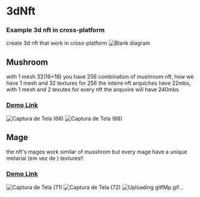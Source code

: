 # 3dNft
### Example 3d nft in cross-platform 

create 3d nft that work in cross-platform
![Blank diagram](https://user-images.githubusercontent.com/52639395/117540320-22bb3d80-afe5-11eb-8b6e-39f5e4033ba7.jpeg)

## Mushroom
with 1 mesh 32(16+16) you have 256 combination of mushroom nft, how we have 1 mesh and 32 textures for 256 the inteire nft arquiches have 22mbs, with 1 mesh and 2 texutes for every nft the arquvire will have 240mbs

### [Demo Link](https://lucasespinosa28.github.io/mushroomApp/)
![Captura de Tela (66)](https://user-images.githubusercontent.com/52639395/117541264-6c0d8c00-afe9-11eb-8735-3cc6d9d1727f.png)
![Captura de Tela (68)](https://user-images.githubusercontent.com/52639395/117542295-6c5c5600-afee-11eb-9c70-1424ab37468a.png)

## Mage
the nft's mages work similar of musshrom but every mage have a unique metarial (em vez de ) textures!!
### [Demo Link](https://lucasespinosa28.github.io/mageApp/)
![Captura de Tela (71)](https://user-images.githubusercontent.com/52639395/117542948-13da8800-aff1-11eb-9b95-586eca72b949.png)
![Captura de Tela (72)](https://user-images.githubusercontent.com/52639395/117542951-15a44b80-aff1-11eb-929d-1e1ae529b186.png)
![Uploading gitfMp.gif…]()
